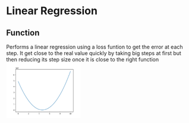 # Linear Regression
## Function
Performs a linear regression using a loss funtion to get the error at each step. 
It get close to the real value quickly by taking big steps at first but then reducing its step size once it is close to the right function
<img src=Figure_1.png width=200/>